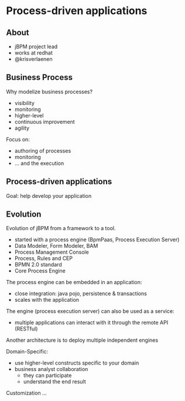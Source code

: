 # Process-driven applications

## About
* jBPM project lead
* works at redhat
* @krisverlaenen

## Business Process
Why modelize business processes?
* visibility
* monitoring
* higher-level
* continuous improvement
* agility

Focus on:
* authoring of processes
* monitoring
* ... and the execution

## Process-driven applications
Goal: help develop your application

## Evolution
Evolution of jBPM from a framework to a tool.

* started with a process engine (BpmPaas, Process Execution Server)
* Data Modeler, Form Modeler, BAM
* Process Management Console
* Process, Rules and CEP
* BPMN 2.0 standard
* Core Process Engine

The process engine can be embedded in an application:
* close integration: java pojo, persistence & transactions
* scales with the application

The engine (process execution server) can also be used as a service:
* multiple applications can interact with it through the remote API (RESTful)

Another architecture is to deploy multiple independent engines

Domain-Specific:
* use higher-level constructs specific to your domain
* business analyst collaboration
  * they can participate
  * understand the end result

Customization
...
